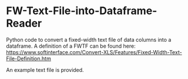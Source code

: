 # FW-Text-File-into-Dataframe-Reader

Python code to convert a fixed-width text file of data columns into a dataframe. A definition of a FWTF can be found here: https://www.softinterface.com/Convert-XLS/Features/Fixed-Width-Text-File-Definition.htm 

An example text file is provided. 
